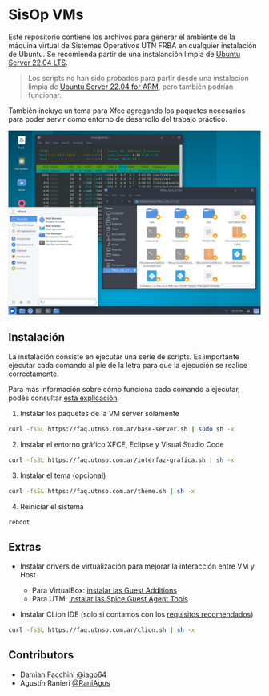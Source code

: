 # SisOp VMs

Este repositorio contiene los archivos para generar el ambiente de la máquina virtual de Sistemas Operativos UTN FRBA en cualquier instalación de Ubuntu. Se recomienda partir de una instalanción limpia de [Ubuntu Server 22.04 LTS](https://ubuntu.com/download/server).

> Los scripts no han sido probados para partir desde una instalación limpia de [Ubuntu Server 22.04 for ARM](https://ubuntu.com/download/server/arm), pero también podrían funcionar.

También incluye un tema para Xfce agregando los paquetes necesarios para poder servir como entorno de desarrollo del trabajo práctico.

![result](.img/result.png)

## Instalación

La instalación consiste en ejecutar una serie de scripts. Es importante ejecutar cada comando al pie de la letra para que la ejecución se realice correctamente.

Para más información sobre cómo funciona cada comando a ejecutar, podés consultar [esta explicación](https://explainshell.com/explain?cmd=curl+-fsSL+example.org+%7C+sh+-x).

1. Instalar los paquetes de la VM server solamente

```bash
curl -fsSL https://faq.utnso.com.ar/base-server.sh | sudo sh -x
```

2. Instalar el entorno gráfico XFCE, Eclipse y Visual Studio Code

```bash
curl -fsSL https://faq.utnso.com.ar/interfaz-grafica.sh | sh -x
```

3. Instalar el tema (opcional)

```bash
curl -fsSL https://faq.utnso.com.ar/theme.sh | sh -x
```

4. Reiniciar el sistema
```bash
reboot
```

## Extras

- Instalar drivers de virtualización para mejorar la interacción entre VM y Host
  - Para VirtualBox: [instalar las Guest Additions](https://docs.utnso.com.ar/primeros-pasos/entorno-linux.html#instalar-las-guest-additions)
  - Para UTM: [instalar las Spice Guest Agent Tools](https://youtu.be/hnwK-nkXolc?t=527)

- Instalar CLion IDE (solo si contamos con los [requisitos recomendados](https://www.jetbrains.com/help/clion/installation-guide.html))
```bash
curl -fsSL https://faq.utnso.com.ar/clion.sh | sh -x
```

## Contributors

- Damian Facchini [@iago64](https://github.com/iago64)
- Agustín Ranieri [@RaniAgus](https://github.com/RaniAgus)
